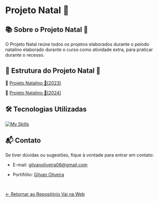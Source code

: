 # Projeto Natal 🎅

## 📚 Sobre o Projeto Natal 🎅

O Projeto Natal reúne todos os projetos elaborados durante o peíodo natalino elaborado durante o curso como atividade extra, para praticar durante o recesso.

## 🚀 Estrutura do Projeto Natal 🎅

📌 [Projeto Natalino 🎅(2023)](https://github.com/GilvanPOliveira/VaiNaWeb/tree/main/ProjetoNatal/2023)

📌 [Projeto Natalino 🎅(2024)](https://github.com/GilvanPOliveira/VaiNaWeb/tree/main/ProjetoNatal/2024)

## 🛠 Tecnologias Utilizadas

[![My Skills](https://skillicons.dev/icons?i=html,css,js,react,vite,styledcomponents&perline=9)](https://github.com/GilvanPOliveira)

## 📬 Contato

Se tiver dúvidas ou sugestões, fique à vontade para entrar em contato:
- E-mail: gilvanoliveira06@gmail.com
- Portifólio: [Gilvan Oliveira](https://gilvanpoliveira.github.io/)

  <br>
  
[<- Retornar ao Repositório Vai na Web](https://github.com/GilvanPOliveira/VaiNaWeb)

